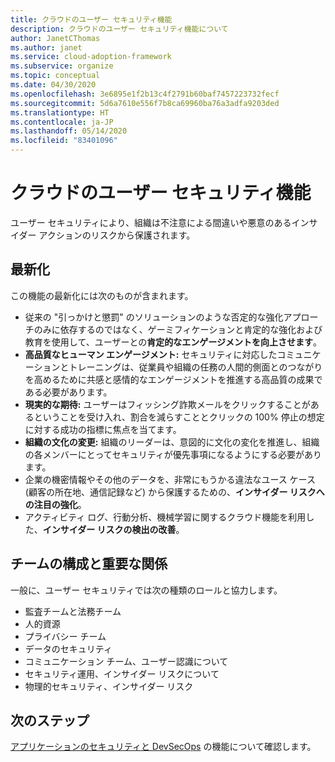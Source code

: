 ```yaml
---
title: クラウドのユーザー セキュリティ機能
description: クラウドのユーザー セキュリティ機能について
author: JanetCThomas
ms.author: janet
ms.service: cloud-adoption-framework
ms.subservice: organize
ms.topic: conceptual
ms.date: 04/30/2020
ms.openlocfilehash: 3e6895e1f2b13c4f2791b60baf7457223732fecf
ms.sourcegitcommit: 5d6a7610e556f7b8ca69960ba76a3adfa9203ded
ms.translationtype: HT
ms.contentlocale: ja-JP
ms.lasthandoff: 05/14/2020
ms.locfileid: "83401096"
---
```

# <a name="people-security-functions-in-the-cloud"></a>クラウドのユーザー セキュリティ機能

ユーザー セキュリティにより、組織は不注意による間違いや悪意のあるインサイダー アクションのリスクから保護されます。

## <a name="modernization"></a>最新化

この機能の最新化には次のものが含まれます。

- 従来の "引っかけと懲罰" のソリューションのような否定的な強化アプローチのみに依存するのではなく、ゲーミフィケーションと肯定的な強化および教育を使用して、ユーザーとの**肯定的なエンゲージメントを向上させます**。
- **高品質なヒューマン エンゲージメント:** セキュリティに対応したコミュニケーションとトレーニングは、従業員や組織の任務の人間的側面とのつながりを高めるために共感と感情的なエンゲージメントを推進する高品質の成果である必要があります。
- **現実的な期待:** ユーザーはフィッシング詐欺メールをクリックすることがあるということを受け入れ、割合を減らすこととクリックの 100% 停止の想定に対する成功の指標に焦点を当てます。
- **組織の文化の変更:** 組織のリーダーは、意図的に文化の変化を推進し、組織の各メンバーにとってセキュリティが優先事項になるようにする必要があります。
- 企業の機密情報やその他のデータを、非常にもうかる違法なユース ケース (顧客の所在地、通信記録など) から保護するための、**インサイダー リスクへの注目の強化**。
- アクティビティ ログ、行動分析、機械学習に関するクラウド機能を利用した、**インサイダー リスクの検出の改善**。

## <a name="team-composition-and-key-relationships"></a>チームの構成と重要な関係

一般に、ユーザー セキュリティでは次の種類のロールと協力します。

- 監査チームと法務チーム
- 人的資源
- プライバシー チーム
- データのセキュリティ
- コミュニケーション チーム、ユーザー認識について
- セキュリティ運用、インサイダー リスクについて
- 物理的セキュリティ、インサイダー リスク

<!-- cSpell:ignore apsec -->

## <a name="next-steps"></a>次のステップ

[アプリケーションのセキュリティと DevSecOps](./cloud-security-apsec-devsecops.md) の機能について確認します。
